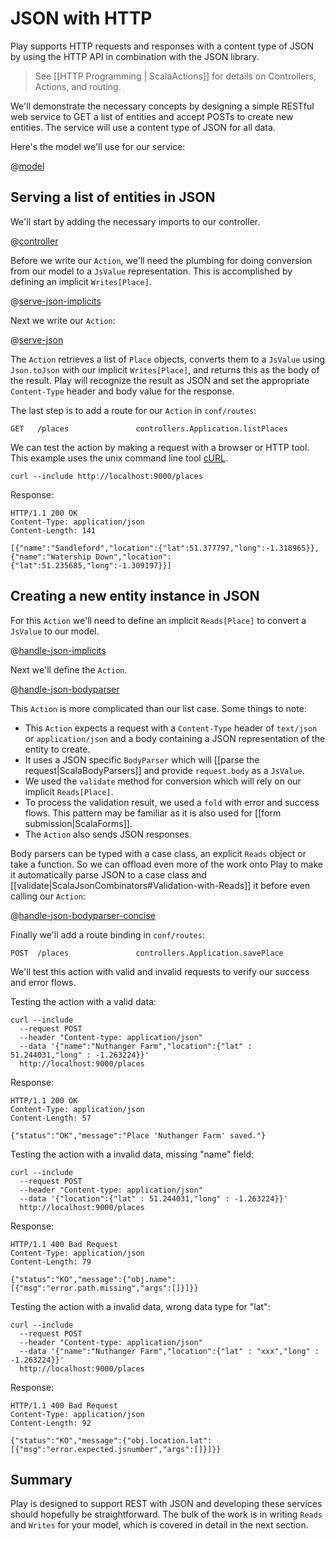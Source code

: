 <!--- Copyright (C) 2009-2020 Lightbend Inc. <https://www.lightbend.com> -->
# JSON with HTTP

Play supports HTTP requests and responses with a content type of JSON by using the HTTP API in combination with the JSON library.

> See  [[HTTP Programming | ScalaActions]] for details on Controllers, Actions, and routing.

We'll demonstrate the necessary concepts by designing a simple RESTful web service to GET a list of entities and accept POSTs to create new entities. The service will use a content type of JSON for all data.

Here's the model we'll use for our service:

@[model](code/ScalaJsonHttpSpec.scala)

## Serving a list of entities in JSON

We'll start by adding the necessary imports to our controller.

@[controller](code/ScalaJsonHttpSpec.scala)

Before we write our `Action`, we'll need the plumbing for doing conversion from our model to a `JsValue` representation. This is accomplished by defining an implicit `Writes[Place]`.

@[serve-json-implicits](code/ScalaJsonHttpSpec.scala)

Next we write our `Action`:

@[serve-json](code/ScalaJsonHttpSpec.scala)

The `Action` retrieves a list of `Place` objects, converts them to a `JsValue` using `Json.toJson` with our implicit `Writes[Place]`, and returns this as the body of the result. Play will recognize the result as JSON and set the appropriate `Content-Type` header and body value for the response. 

The last step is to add a route for our `Action` in `conf/routes`:

```
GET   /places               controllers.Application.listPlaces
```

We can test the action by making a request with a browser or HTTP tool. This example uses the unix command line tool [cURL](https://curl.haxx.se/).

```
curl --include http://localhost:9000/places
```

Response:

```
HTTP/1.1 200 OK
Content-Type: application/json
Content-Length: 141

[{"name":"Sandleford","location":{"lat":51.377797,"long":-1.318965}},{"name":"Watership Down","location":{"lat":51.235685,"long":-1.309197}}]
```

## Creating a new entity instance in JSON

For this `Action` we'll need to define an implicit `Reads[Place]` to convert a `JsValue` to our model.

@[handle-json-implicits](code/ScalaJsonHttpSpec.scala)

Next we'll define the `Action`.

@[handle-json-bodyparser](code/ScalaJsonHttpSpec.scala)

This `Action` is more complicated than our list case. Some things to note:

- This `Action` expects a request with a `Content-Type` header of `text/json` or `application/json` and a body containing a JSON representation of the entity to create.
- It uses a JSON specific `BodyParser` which will [[parse the request|ScalaBodyParsers]] and provide `request.body` as a `JsValue`. 
- We used the `validate` method for conversion which will rely on our implicit `Reads[Place]`.
- To process the validation result, we used a `fold` with error and success flows. This pattern may be familiar as it is also used for [[form submission|ScalaForms]].
- The `Action` also sends JSON responses.

Body parsers can be typed with a case class, an explicit `Reads` object or take a function. So we can offload even more of the work onto Play to make it automatically parse JSON to a case class and [[validate|ScalaJsonCombinators#Validation-with-Reads]] it before even calling our `Action`:

@[handle-json-bodyparser-concise](code/ScalaJsonHttpSpec.scala)

Finally we'll add a route binding in `conf/routes`:

```
POST  /places               controllers.Application.savePlace
```

We'll test this action with valid and invalid requests to verify our success and error flows. 

Testing the action with a valid data:

```
curl --include
  --request POST
  --header "Content-type: application/json" 
  --data '{"name":"Nuthanger Farm","location":{"lat" : 51.244031,"long" : -1.263224}}' 
  http://localhost:9000/places
```

Response:

```
HTTP/1.1 200 OK
Content-Type: application/json
Content-Length: 57

{"status":"OK","message":"Place 'Nuthanger Farm' saved."}
```

Testing the action with a invalid data, missing "name" field:

```
curl --include
  --request POST
  --header "Content-type: application/json"
  --data '{"location":{"lat" : 51.244031,"long" : -1.263224}}' 
  http://localhost:9000/places
```
Response:

```
HTTP/1.1 400 Bad Request
Content-Type: application/json
Content-Length: 79

{"status":"KO","message":{"obj.name":[{"msg":"error.path.missing","args":[]}]}}
```
Testing the action with a invalid data, wrong data type for "lat":

```
curl --include
  --request POST
  --header "Content-type: application/json" 
  --data '{"name":"Nuthanger Farm","location":{"lat" : "xxx","long" : -1.263224}}' 
  http://localhost:9000/places
```
Response:

```
HTTP/1.1 400 Bad Request
Content-Type: application/json
Content-Length: 92

{"status":"KO","message":{"obj.location.lat":[{"msg":"error.expected.jsnumber","args":[]}]}}
```

## Summary

Play is designed to support REST with JSON and developing these services should hopefully be straightforward. The bulk of the work is in writing `Reads` and `Writes` for your model, which is covered in detail in the next section. 
